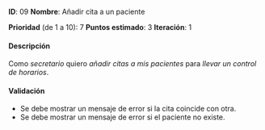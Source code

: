 **ID**: 09
**Nombre**: Añadir cita a un paciente

**Prioridad** (de 1 a 10): 7
**Puntos estimado**: 3
**Iteración**: 1

#### Descripción

Como *secretario* quiero *añadir citas a mis pacientes* para *llevar un control de horarios*.

#### Validación

* Se debe mostrar un mensaje de error si la cita coincide con otra.
* Se debe mostrar un mensaje de error si el paciente no existe.